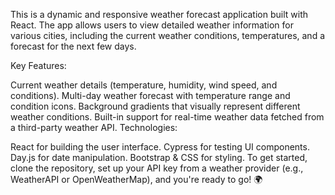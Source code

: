 This is a dynamic and responsive weather forecast application built with React. The app allows users to view detailed weather information for various cities, including the current weather conditions, temperatures, and a forecast for the next few days.

Key Features:

Current weather details (temperature, humidity, wind speed, and conditions).
Multi-day weather forecast with temperature range and condition icons.
Background gradients that visually represent different weather conditions.
Built-in support for real-time weather data fetched from a third-party weather API.
Technologies:

React for building the user interface.
Cypress for testing UI components.
Day.js for date manipulation.
Bootstrap & CSS for styling.
To get started, clone the repository, set up your API key from a weather provider (e.g., WeatherAPI or OpenWeatherMap), and you're ready to go! 🌍
